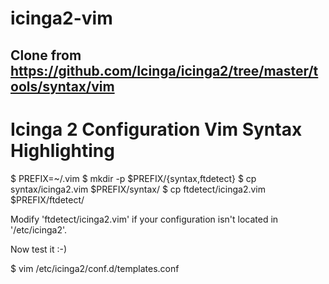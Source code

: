 # icinga2-vim

## Clone from https://github.com/Icinga/icinga2/tree/master/tools/syntax/vim



Icinga 2 Configuration Vim Syntax Highlighting
==============================================

$ PREFIX=~/.vim
$ mkdir -p $PREFIX/{syntax,ftdetect}
$ cp syntax/icinga2.vim $PREFIX/syntax/
$ cp ftdetect/icinga2.vim $PREFIX/ftdetect/

Modify 'ftdetect/icinga2.vim' if your configuration isn't located in
'/etc/icinga2'.

Now test it :-)

$ vim /etc/icinga2/conf.d/templates.conf

